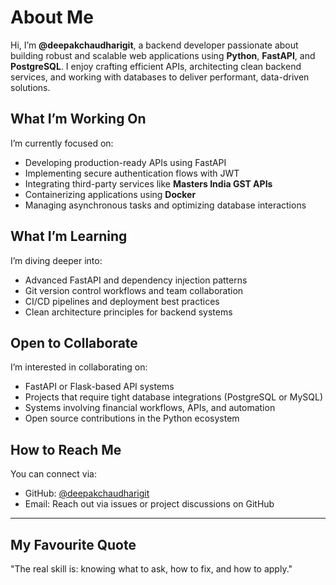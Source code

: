 # About Me

Hi, I’m **@deepakchaudharigit**, a backend developer passionate about building robust and scalable web applications using **Python**, **FastAPI**, and **PostgreSQL**. I enjoy crafting efficient APIs, architecting clean backend services, and working with databases to deliver performant, data-driven solutions.

## What I’m Working On

I’m currently focused on:

- Developing production-ready APIs using FastAPI  
- Implementing secure authentication flows with JWT  
- Integrating third-party services like **Masters India GST APIs**  
- Containerizing applications using **Docker**  
- Managing asynchronous tasks and optimizing database interactions  

## What I’m Learning

I’m diving deeper into:

- Advanced FastAPI and dependency injection patterns  
- Git version control workflows and team collaboration  
- CI/CD pipelines and deployment best practices  
- Clean architecture principles for backend systems  

## Open to Collaborate

I’m interested in collaborating on:

- FastAPI or Flask-based API systems  
- Projects that require tight database integrations (PostgreSQL or MySQL)  
- Systems involving financial workflows, APIs, and automation  
- Open source contributions in the Python ecosystem  

## How to Reach Me

You can connect via:

- GitHub: [@deepakchaudharigit](https://github.com/deepakchaudharigit)  
- Email: Reach out via issues or project discussions on GitHub  

---

## My Favourite Quote

"The real skill is: knowing what to ask, how to fix, and how to apply."
